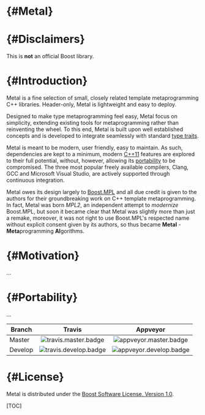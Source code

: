 # {#Metal}

# {#Disclaimers}

This is **not** an official Boost library.

# {#Introduction}

Metal is a fine selection of small, closely related template metaprogramming 
C++ libraries. Header-only, Metal is lightweight and easy to deploy.

Designed to make type metaprogramming feel easy, Metal focus on simplicity, 
extending existing tools for metaprogramming rather than reinventing the wheel. 
To this end, Metal is built upon well established concepts and is developed to 
integrate seamlessly with standard [type traits]. 

Metal is meant to be modern, user friendly, easy to maintain. As 
such, dependencies are kept to a minimum, modern [C++11] features are explored 
to their full potential, without, however, allowing its 
[portability](#Portability) to be compromised. The three most popular freely 
available compilers, Clang, GCC and Microsoft Visual Studio, are actively 
supported through continuous integration.

Metal owes its design largely to [Boost.MPL] and all due credit is given to the 
authors for their groundbreaking work on C++ template metaprogramming. In fact, 
Metal was born *MPL2*, an independent attempt to *modernize* Boost.MPL, but 
soon it became clear that Metal was slightly more than just a remake, moreover, 
it was not right to use Boost.MPL's respected name without explicit consent 
given by its authors, so thus became **Metal** - <b>Meta</b>programming 
<b>Al</b>gorithms.

# {#Motivation}

...


# {#Portability}

...

| Branch  | Travis                  | Appveyor                  |
| ------- |:-----------------------:|:-------------------------:|
| Master  | ![travis.master.badge]  | ![appveyor.master.badge]  |
| Develop | ![travis.develop.badge] | ![appveyor.develop.badge] |


# {#License}

Metal is distributed under the 
[Boost Software License, Version 1.0][boost.license].

[TOC]

[C++11]:                    http://en.wikipedia.org/wiki/C%2B%2B11
[type traits]:              http://en.cppreference.com/w/cpp/header/type_traits


[Travis]:                   https://travis-ci.org/brunocodutra/metal
[travis.master.badge]:      https://travis-ci.org/brunocodutra/metal.svg?branch=master
[travis.develop.badge]:     https://travis-ci.org/brunocodutra/metal.svg?branch=develop

[Appveyor]:                 https://ci.appveyor.com/project/brunocodutra/metal
[appveyor.master.badge]:    https://ci.appveyor.com/api/projects/status/85pk8n05n4r5x103/branch/master?svg=true
[appveyor.develop.badge]:   https://ci.appveyor.com/api/projects/status/85pk8n05n4r5x103/branch/develop?svg=true

[boost.license]:            http://boost.org/LICENSE_1_0.txt
[boost.mpl]:                http://www.boost.org/doc/libs/1_58_0/libs/mpl/doc/